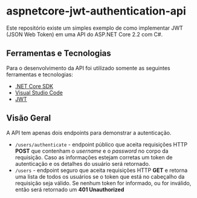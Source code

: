 # aspnetcore-jwt-authentication-api

Este repositório existe um simples exemplo de como implementar JWT (JSON Web Token) em uma API do ASP.NET Core 2.2 com C#.

## Ferramentas e Tecnologias

Para o desenvolvimento da API foi utilizado somente as seguintes ferramentas e tecnologias:
- [.NET Core SDK](https://dotnet.microsoft.com/download)
- [Visual Studio Code](https://code.visualstudio.com/)
- [JWT](https://jwt.io/)

## Visão Geral

A API tem apenas dois endpoints para demonstrar a autenticação.
- ```/users/authenticate``` - endpoint público que aceita requisições HTTP **POST** que contenham o *username* e o *password* no corpo da requisição. Caso as informações estejam corretas um token de autenticação e os detalhes do usuário será retornado.
- ```/users``` - endpoint seguro que aceita requisições HTTP **GET** e retorna uma lista de todos os usuários se o token que está no cabeçalho da requisição seja válido. Se nenhum token for informado, ou for inválido, então será retornado um **401 Unauthorized**

